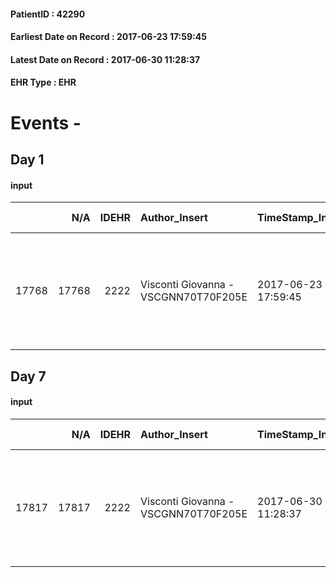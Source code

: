 
#### PatientID : 42290
#### Earliest Date on Record : 2017-06-23 17:59:45
#### Latest Date on Record : 2017-06-30 11:28:37
#### EHR Type : EHR

# Events - 

## Day 1

#### input
|       |    N/A |   IDEHR | Author_Insert                        | TimeStamp_Insert    | EHRType   |   PatientID |   IDDigitalSignDocument | persone_vicine   |   Unnamed: 0_y.1 |   IDDIAGNOSI_ICD |   Non_Rilevabile_y.1 | Note_Non_Rilevabile_y.1   | I_ICD                                                  | II_ICD                                                                         | III_ICD                                                                            | IV_ICD                                | V_ICD                                    | VI_ICD                       | I_Anno   | II_Anno   | III_Anno   | I_Mese   |
|------:|-------:|--------:|:-------------------------------------|:--------------------|:----------|------------:|------------------------:|:-----------------|-----------------:|-----------------:|---------------------:|:--------------------------|:-------------------------------------------------------|:-------------------------------------------------------------------------------|:-----------------------------------------------------------------------------------|:--------------------------------------|:-----------------------------------------|:-----------------------------|:---------|:----------|:-----------|:---------|
| 17768 |  17768 |    2222 | Visconti Giovanna - VSCGNN70T70F205E | 2017-06-23 17:59:45 | EHR       |       42290 |                  793278 | N/A              |             3329 |             3329 |                    0 | NR                        | 1539 - Tumori maligni del colon - non specificato#2042 | 1977 - Tumori maligni secondari del fegato - specificati come metastatici#2155 | 1745 - Tumori maligni del quadrante infero-esterno della mammella della donna#2089 | 27800 - Obesit√† non specificata#3190 | 73300 - Osteoporosi non specificata#4019 | 340 - Sclerosi multipla#2327 | 2010#50  | 2016#56   | 2010#50    | 11#11    |


## Day 7

#### input
|       |    N/A |   IDEHR | Author_Insert                        | TimeStamp_Insert    | EHRType   |   PatientID |   IDDigitalSignDocument | persone_vicine   |   Unnamed: 0_y.1 |   IDDIAGNOSI_ICD |   Non_Rilevabile_y.1 | Note_Non_Rilevabile_y.1   | I_ICD                                                  | II_ICD                                                                         | III_ICD                                                                            | IV_ICD                                | V_ICD                                    | VI_ICD                       | I_Anno   | II_Anno   | III_Anno   | I_Mese   |
|------:|-------:|--------:|:-------------------------------------|:--------------------|:----------|------------:|------------------------:|:-----------------|-----------------:|-----------------:|---------------------:|:--------------------------|:-------------------------------------------------------|:-------------------------------------------------------------------------------|:-----------------------------------------------------------------------------------|:--------------------------------------|:-----------------------------------------|:-----------------------------|:---------|:----------|:-----------|:---------|
| 17817 |  17817 |    2222 | Visconti Giovanna - VSCGNN70T70F205E | 2017-06-30 11:28:37 | EHR       |       42290 |                  799844 | N/A              |             3378 |             3378 |                    0 | NR                        | 1539 - Tumori maligni del colon - non specificato#2042 | 1977 - Tumori maligni secondari del fegato - specificati come metastatici#2155 | 1745 - Tumori maligni del quadrante infero-esterno della mammella della donna#2089 | 27800 - Obesit√† non specificata#3190 | 73300 - Osteoporosi non specificata#4019 | 340 - Sclerosi multipla#2327 | 2010#50  | 2016#56   | 2010#50    | 11#11    |


